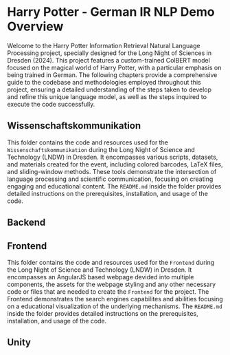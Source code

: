 # Harry Potter - German IR NLP Demo Overview

Welcome to the Harry Potter Information Retrieval Natural Language Processing project, specially designed for the Long Night of Sciences in Dresden (2024). This project features a custom-trained ColBERT model focused on the magical world of Harry Potter, with a particular emphasis on being trained in German. The following chapters provide a comprehensive guide to the codebase and methodologies employed throughout this project, ensuring a detailed understanding of the steps taken to develop and refine this unique language model, as well as the steps inquired to execute the code successfully.


## Wissenschaftskommunikation

This folder contains the code and resources used for the `Wissenschaftskommunikation` during the Long Night of Science and Technology (LNDW) in Dresden. It encompasses various scripts, datasets, and materials created for the event, including colored barcodes, LaTeX files, and sliding-window methods. These tools demonstrate the intersection of language processing and scientific communication, focusing on creating engaging and educational content. The `README.md` inside the folder provides detailed instructions on the prerequisites, installation, and usage of the code.

## Backend

## Frontend

This folder contains the code and resources used for the `Frontend` during the Long Night of Science and Technology (LNDW) in Dresden. It encompasses an AngularJS based webpage devided into multiple components, the assets for the webpage styling and any other necessary code or files that are needed to create the `Frontend` for the project. The Frontend demonstrates the search engines capabilites and abilities focusing on a educational visualization of the underlying mechanisms. The `README.md` inside the folder provides detailed instructions on the prerequisites, installation, and usage of the code.

## Unity
